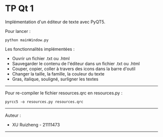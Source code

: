 # TP Qt 1

Implémentation d'un éditeur de texte avec PyQT5.

Pour lancer :
```
python mainWindow.py
```

Les fonctionnalités implémentées :
- Ouvrir un fichier .txt ou .html
- Sauvegarder le contenu de l'éditeur dans un fichier .txt ou .html
- Couper, copier, coller à travers des icons dans la barre d'outil
- Changer la taille, la famille, la couleur du texte
- Gras, italique, souligné, surligner les textes

-------

Pour re-compiler le fichier resources.qrc en resources.py :
```
pyrcc5 -o resources.py resources.qrc
```

---
Auteur : 
- XU Ruizheng - 21111473
---